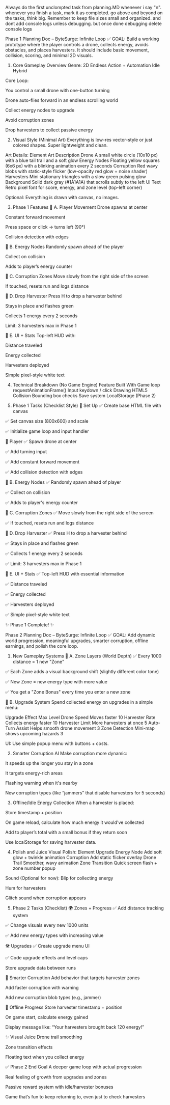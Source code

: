 Always do the first unclompted task from planning.MD whenever i say "n". whenever you finish a task, mark it as completed. go above and beyond on the tasks, think big. Remember to keep file sizes small and organized. and dont add console logs unless debugging. but once done debugging delete console logs



Phase 1 Planning Doc – ByteSurge: Infinite Loop
✅ GOAL:
Build a working prototype where the player controls a drone, collects energy, avoids obstacles, and places harvesters. It should include basic movement, collision, scoring, and minimal 2D visuals.

1. Core Gameplay Overview
Genre:
2D Endless Action + Automation Idle Hybrid

Core Loop:

You control a small drone with one-button turning

Drone auto-flies forward in an endless scrolling world

Collect energy nodes to upgrade

Avoid corruption zones

Drop harvesters to collect passive energy

2. Visual Style (Minimal Art)
Everything is low-res vector-style or just colored shapes. Super lightweight and clean.

Art Details:
Element	Art Description
Drone	A small white circle (10x10 px) with a blue tail trail and a soft glow
Energy Nodes	Floating yellow squares (6x6 px) with a blinking animation every 2 seconds
Corruption	Red wavy blobs with static-style flicker (low-opacity red glow + noise shader)
Harvesters	Mini stationary triangles with a slow green pulsing glow
Background	Solid dark gray (#1A1A1A) that scrolls subtly to the left
UI Text	Retro pixel font for score, energy, and zone level (top-left corner)

Optional: Everything is drawn with canvas, no images.

3. Phase 1 Features
🔹 A. Player Movement
Drone spawns at center

Constant forward movement

Press space or click → turns left (90°)

Collision detection with edges

🔹 B. Energy Nodes
Randomly spawn ahead of the player

Collect on collision

Adds to player’s energy counter

🔹 C. Corruption Zones
Move slowly from the right side of the screen

If touched, resets run and logs distance

🔹 D. Drop Harvester
Press H to drop a harvester behind

Stays in place and flashes green

Collects 1 energy every 2 seconds

Limit: 3 harvesters max in Phase 1

🔹 E. UI + Stats
Top-left HUD with:

Distance traveled

Energy collected

Harvesters deployed

Simple pixel-style white text

4. Technical Breakdown (No Game Engine)
Feature	Built With
Game loop	requestAnimationFrame()
Input	keydown / click
Drawing	HTML5 <canvas>
Collision	Bounding box checks
Save system	LocalStorage (Phase 2)

5. Phase 1 Tasks (Checklist Style)
🧱 Set Up
✅ Create base HTML file with canvas

✅ Set canvas size (800x600) and scale

✅ Initialize game loop and input handler

🚀 Player
✅ Spawn drone at center

✅ Add turning input

✅ Add constant forward movement

✅ Add collision detection with edges

🔹 B. Energy Nodes
✅ Randomly spawn ahead of player

✅ Collect on collision

✅ Adds to player's energy counter

🔹 C. Corruption Zones
✅ Move slowly from the right side of the screen

✅ If touched, resets run and logs distance

🔹 D. Drop Harvester
✅ Press H to drop a harvester behind

✅ Stays in place and flashes green

✅ Collects 1 energy every 2 seconds

✅ Limit: 3 harvesters max in Phase 1

🔹 E. UI + Stats
✅ Top-left HUD with essential information

✅ Distance traveled

✅ Energy collected

✅ Harvesters deployed

✅ Simple pixel-style white text

✨ Phase 1 Complete! ✨

Phase 2 Planning Doc – ByteSurge: Infinite Loop
✅ GOAL:
Add dynamic world progression, meaningful upgrades, smarter corruption, offline earnings, and polish the core loop.

1. New Gameplay Systems
🔹 A. Zone Layers (World Depth)
✅ Every 1000 distance = 1 new "Zone"

✅ Each Zone adds a visual background shift (slightly different color tone)

✅ New Zone = new energy type with more value

✅ You get a "Zone Bonus" every time you enter a new zone

🔹 B. Upgrade System
Spend collected energy on upgrades in a simple menu:

Upgrade	Effect	Max Level
Drone Speed	Moves faster	10
Harvester Rate	Collects energy faster	10
Harvester Limit	More harvesters at once	5
Auto-Turn Assist	Helps smooth drone movement	3
Zone Detection	Mini-map shows upcoming hazards	3

UI: Use simple popup menu with buttons + costs.

2. Smarter Corruption AI
Make corruption more dynamic:

It speeds up the longer you stay in a zone

It targets energy-rich areas

Flashing warning when it's nearby

New corruption types (like “jammers” that disable harvesters for 5 seconds)

3. Offline/Idle Energy Collection
When a harvester is placed:

Store timestamp + position

On game reload, calculate how much energy it would've collected

Add to player’s total with a small bonus if they return soon

Use localStorage for saving harvester data.

4. Polish and Juice
Visual Polish:
Element	Upgrade
Energy Node	Add soft glow + twinkle animation
Corruption	Add static flicker overlay
Drone Trail	Smoother, wavy animation
Zone Transition	Quick screen flash + zone number popup

Sound (Optional for now):
Blip for collecting energy

Hum for harvesters

Glitch sound when corruption appears

5. Phase 2 Tasks (Checklist)
🌍 Zones + Progress
✅ Add distance tracking system

✅ Change visuals every new 1000 units

✅ Add new energy types with increasing value

🛠️ Upgrades
✅ Create upgrade menu UI

✅ Code upgrade effects and level caps

 Store upgrade data between runs

👾 Smarter Corruption
 Add behavior that targets harvester zones

 Add faster corruption with warning

 Add new corruption blob types (e.g., jammer)

💾 Offline Progress
 Store harvester timestamp + position

 On game start, calculate energy gained

 Display message like: “Your harvesters brought back 120 energy!”

✨ Visual Juice
 Drone trail smoothing

 Zone transition effects

 Floating text when you collect energy

✅ Phase 2 End Goal
A deeper game loop with actual progression

Real feeling of growth from upgrades and zones

Passive reward system with idle/harvester bonuses

Game that’s fun to keep returning to, even just to check harvesters